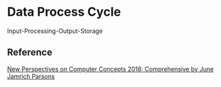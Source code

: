 # Data Process Cycle

Input-Processing-Output-Storage

## Reference

[New Perspectives on Computer Concepts 2018: Comprehensive by June Jamrich Parsons](https://www.amazon.ca/Perspectives-Computer-Concepts-2018-Comprehensive/dp/1305951492)
